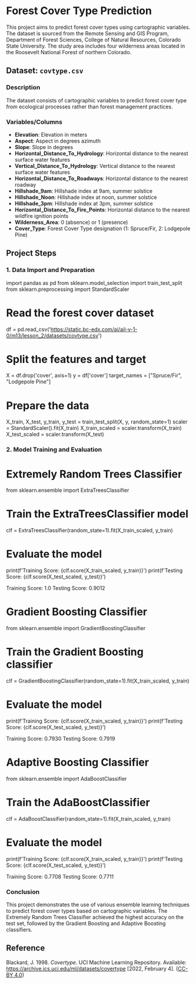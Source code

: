 # Forest Cover Type Prediction

This project aims to predict forest cover types using cartographic variables. The dataset is sourced from the Remote Sensing and GIS Program, Department of Forest Sciences, College of Natural Resources, Colorado State University. The study area includes four wilderness areas located in the Roosevelt National Forest of northern Colorado.

## Dataset: `covtype.csv`

### Description

The dataset consists of cartographic variables to predict forest cover type from ecological processes rather than forest management practices.

### Variables/Columns

- **Elevation**: Elevation in meters
- **Aspect**: Aspect in degrees azimuth
- **Slope**: Slope in degrees
- **Horizontal_Distance_To_Hydrology**: Horizontal distance to the nearest surface water features
- **Vertical_Distance_To_Hydrology**: Vertical distance to the nearest surface water features
- **Horizontal_Distance_To_Roadways**: Horizontal distance to the nearest roadway
- **Hillshade_9am**: Hillshade index at 9am, summer solstice
- **Hillshade_Noon**: Hillshade index at noon, summer solstice
- **Hillshade_3pm**: Hillshade index at 3pm, summer solstice
- **Horizontal_Distance_To_Fire_Points**: Horizontal distance to the nearest wildfire ignition points
- **Wilderness_Area**: 0 (absence) or 1 (presence)
- **Cover_Type**: Forest Cover Type designation (1: Spruce/Fir, 2: Lodgepole Pine)

## Project Steps

### 1. Data Import and Preparation


import pandas as pd
from sklearn.model_selection import train_test_split
from sklearn.preprocessing import StandardScaler

# Read the forest cover dataset
df = pd.read_csv('https://static.bc-edx.com/ai/ail-v-1-0/m13/lesson_2/datasets/covtype.csv')

# Split the features and target
X = df.drop('cover', axis=1)
y = df['cover']
target_names = ["Spruce/Fir", "Lodgepole Pine"]

# Prepare the data
X_train, X_test, y_train, y_test = train_test_split(X, y, random_state=1)
scaler = StandardScaler().fit(X_train)
X_train_scaled = scaler.transform(X_train)
X_test_scaled = scaler.transform(X_test)

### 2. Model Training and Evaluation
# Extremely Random Trees Classifier
from sklearn.ensemble import ExtraTreesClassifier

# Train the ExtraTreesClassifier model
clf = ExtraTreesClassifier(random_state=1).fit(X_train_scaled, y_train)

# Evaluate the model
print(f'Training Score: {clf.score(X_train_scaled, y_train)}')
print(f'Testing Score: {clf.score(X_test_scaled, y_test)}')

Training Score: 1.0
Testing Score: 0.9012

# Gradient Boosting Classifier
from sklearn.ensemble import GradientBoostingClassifier

# Train the Gradient Boosting classifier
clf = GradientBoostingClassifier(random_state=1).fit(X_train_scaled, y_train)

# Evaluate the model
print(f'Training Score: {clf.score(X_train_scaled, y_train)}')
print(f'Testing Score: {clf.score(X_test_scaled, y_test)}')

Training Score: 0.7930
Testing Score: 0.7919

# Adaptive Boosting Classifier
from sklearn.ensemble import AdaBoostClassifier

# Train the AdaBoostClassifier
clf = AdaBoostClassifier(random_state=1).fit(X_train_scaled, y_train)

# Evaluate the model
print(f'Training Score: {clf.score(X_train_scaled, y_train)}')
print(f'Testing Score: {clf.score(X_test_scaled, y_test)}')

Training Score: 0.7708
Testing Score: 0.7711

### Conclusion

This project demonstrates the use of various ensemble learning techniques to predict forest cover types based on cartographic variables. The Extremely Random Trees Classifier achieved the highest accuracy on the test set, followed by the Gradient Boosting and Adaptive Boosting classifiers.

## Reference

Blackard, J. 1998. *Covertype*. UCI Machine Learning Repository. Available: https://archive.ics.uci.edu/ml/datasets/covertype [2022, February 4]. ([CC-BY 4.0](https://creativecommons.org/licenses/by/4.0/legalcode))

